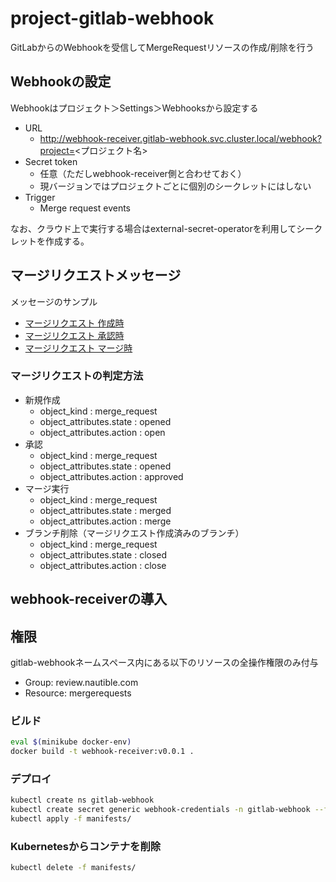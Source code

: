 # project-gitlab-webhook

GitLabからのWebhookを受信してMergeRequestリソースの作成/削除を行う

## Webhookの設定

Webhookはプロジェクト＞Settings＞Webhooksから設定する

- URL
  - http://webhook-receiver.gitlab-webhook.svc.cluster.local/webhook?project=<プロジェクト名>
- Secret token
  - 任意（ただしwebhook-receiver側と合わせておく）
  - 現バージョンではプロジェクトごとに個別のシークレットにはしない
- Trigger
  - Merge request events

なお、クラウド上で実行する場合はexternal-secret-operatorを利用してシークレットを作成する。

## マージリクエストメッセージ

メッセージのサンプル

- [マージリクエスト 作成時](./examples/mergerequest_open.json)
- [マージリクエスト 承認時](./examples/mergerequest_approval.json)
- [マージリクエスト マージ時](./examples/mergerequest_complete.json)

### マージリクエストの判定方法

- 新規作成
  - object_kind : merge_request
  - object_attributes.state : opened
  - object_attributes.action : open
- 承認
  - object_kind : merge_request
  - object_attributes.state : opened
  - object_attributes.action : approved
- マージ実行
  - object_kind : merge_request
  - object_attributes.state : merged
  - object_attributes.action : merge
- ブランチ削除（マージリクエスト作成済みのブランチ）
  - object_kind : merge_request
  - object_attributes.state : closed
  - object_attributes.action : close

## webhook-receiverの導入

## 権限

gitlab-webhookネームスペース内にある以下のリソースの全操作権限のみ付与

- Group: review.nautible.com
- Resource: mergerequests

### ビルド

```bash
eval $(minikube docker-env)
docker build -t webhook-receiver:v0.0.1 .
```

### デプロイ

```bash
kubectl create ns gitlab-webhook
kubectl create secret generic webhook-credentials -n gitlab-webhook --from-literal=<プロジェクト名>=<シークレット>
kubectl apply -f manifests/
```

### Kubernetesからコンテナを削除

```bash
kubectl delete -f manifests/
```
